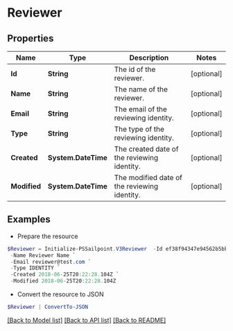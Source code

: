 # Reviewer
## Properties

Name | Type | Description | Notes
------------ | ------------- | ------------- | -------------
**Id** | **String** | The id of the reviewer. | [optional] 
**Name** | **String** | The name of the reviewer. | [optional] 
**Email** | **String** | The email of the reviewing identity. | [optional] 
**Type** | **String** | The type of the reviewing identity. | [optional] 
**Created** | **System.DateTime** | The created date of the reviewing identity. | [optional] 
**Modified** | **System.DateTime** | The modified date of the reviewing identity. | [optional] 

## Examples

- Prepare the resource
```powershell
$Reviewer = Initialize-PSSailpoint.V3Reviewer  -Id ef38f94347e94562b5bb8424a56397d8 `
 -Name Reviewer Name `
 -Email reviewer@test.com `
 -Type IDENTITY `
 -Created 2018-06-25T20:22:28.104Z `
 -Modified 2018-06-25T20:22:28.104Z
```

- Convert the resource to JSON
```powershell
$Reviewer | ConvertTo-JSON
```

[[Back to Model list]](../README.md#documentation-for-models) [[Back to API list]](../README.md#documentation-for-api-endpoints) [[Back to README]](../README.md)

